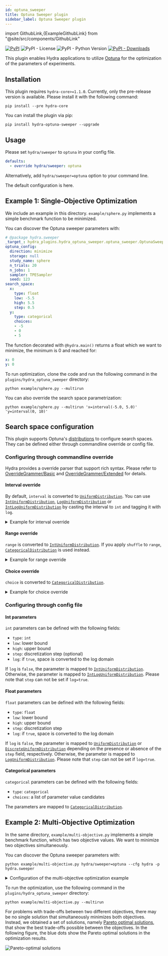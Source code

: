 ```yaml
---
id: optuna_sweeper
title: Optuna Sweeper plugin
sidebar_label: Optuna Sweeper plugin
---
```


import GithubLink,{ExampleGithubLink} from "@site/src/components/GithubLink"

[![PyPI](https://img.shields.io/pypi/v/hydra-optuna-sweeper)](https://pypi.org/project/hydra-optuna-sweeper/)
![PyPI - License](https://img.shields.io/pypi/l/hydra-optuna-sweeper)
![PyPI - Python Version](https://img.shields.io/pypi/pyversions/hydra-optuna-sweeper)
[![PyPI - Downloads](https://img.shields.io/pypi/dm/hydra-optuna-sweeper.svg)](https://pypistats.org/packages/hydra-optuna-sweeper)<ExampleGithubLink text="Example application" to="plugins/hydra_optuna_sweeper/example"/><ExampleGithubLink text="Plugin source" to="plugins/hydra_optuna_sweeper"/>


This plugin enables Hydra applications to utilize [Optuna](https://optuna.org) for the optimization of the parameters of experiments.

## Installation

This plugin requires `hydra-core>=1.1.0`. Currently, only the pre-release version is available.
Please install it with the following command:

```commandline
pip install --pre hydra-core
```

You can install the plugin via pip:

```commandline
pip install hydra-optuna-sweeper --upgrade
```

## Usage

Please set `hydra/sweeper` to `optuna` in your config file.

```yaml
defaults:
  - override hydra/sweeper: optuna
```

Alternatively, add `hydra/sweeper=optuna` option to your command line.

The default configuration is <GithubLink to="plugins/hydra_optuna_sweeper/hydra_plugins/hydra_optuna_sweeper/config.py">here</GithubLink>.

## Example 1: Single-Objective Optimization

We include an example in this directory. `example/sphere.py` implements a simple benchmark function to be minimized.

You can discover the Optuna sweeper parameters with:

```yaml title="python example/sphere.py hydra/sweeper=optuna --cfg hydra -p hydra.sweeper"
# @package hydra.sweeper
_target_: hydra_plugins.hydra_optuna_sweeper.optuna_sweeper.OptunaSweeper
optuna_config:
  direction: minimize
  storage: null
  study_name: sphere
  n_trials: 20
  n_jobs: 1
  sampler: TPESampler
  seed: 123
search_space:
  x:
    type: float
    low: -5.5
    high: 5.5
    step: 0.5
  y:
    type: categorical
    choices:
    - -5
    - 0
    - 5
```

The function decorated with `@hydra.main()` returns a float which we want to minimize, the minimum is 0 and reached for:
```yaml
x: 0
y: 0
```

To run optimization, clone the code and run the following command in the `plugins/hydra_optuna_sweeper` directory:

```commandline
python example/sphere.py --multirun
```

You can also override the search space parametrization:

```commandline
python example/sphere.py --multirun 'x=interval(-5.0, 5.0)' 'y=interval(0, 10)'
```

## Search space configuration

This plugin supports Optuna's [distributions](https://optuna.readthedocs.io/en/stable/reference/distributions.html) to configure search spaces. They can be defined either through commandline override or config file.

### Configuring through commandline override

Hydra provides a override parser that support rich syntax. Please refer to [OverrideGrammer/Basic](../advanced/override_grammar/basic.md) and [OverrideGrammer/Extended](../advanced/override_grammar/extended.md) for details.

#### Interval override

By default, `interval` is converted to [`UniformDistribution`](https://optuna.readthedocs.io/en/stable/reference/generated/optuna.distributions.UniformDistribution.html). You can use [`IntUniformDistribution`](https://optuna.readthedocs.io/en/stable/reference/generated/optuna.distributions.IntUniformDistribution.html), [`LogUniformDistribution`](https://optuna.readthedocs.io/en/stable/reference/generated/optuna.distributions.LogUniformDistribution.html) or [`IntLogUniformDistribution`](https://optuna.readthedocs.io/en/stable/reference/generated/optuna.distributions.IntLogUniformDistribution.html) by casting the interval to `int` and tagging it with `log`.

<details><summary>Example for interval override</summary>

```commandline
python example/sphere.py --multirun 'x=int(interval(-5.0, 5.0))' 'y=tag(log, interval(1, 10))'
```

The output is as follows:

```commandline
[HYDRA] Study name: sphere
[HYDRA] Storage: None
[HYDRA] Sampler: TPESampler
[HYDRA] Direction: minimize
[HYDRA] Launching 1 jobs locally
[HYDRA]        #0 : x=-3 y=1.6859762540733367
[HYDRA] Launching 1 jobs locally
[HYDRA]        #1 : x=1 y=5.237816870668193
...
[HYDRA] Best parameters: {'x': 0, 'y': 1.0929184723430116}
[HYDRA] Best value: 1.1944707871885822
```

</details>

#### Range override

`range` is converted to [`IntUniformDistribution`](https://optuna.readthedocs.io/en/stable/reference/generated/optuna.distributions.IntUniformDistribution.html). If you apply `shuffle` to `range`, [`CategoricalDistribution`](https://optuna.readthedocs.io/en/stable/reference/generated/optuna.distributions.CategoricalDistribution.html) is used instead.

<details><summary>Example for range override</summary>

```commandline
python example/sphere.py --multirun 'x=range(-5.0, 5.0)' 'y=shuffle(range(-5, 5))'
```

The output is as follows:

```commandline
[HYDRA] Study name: sphere
[HYDRA] Storage: None
[HYDRA] Sampler: TPESampler
[HYDRA] Direction: minimize
[HYDRA] Launching 1 jobs locally
[HYDRA]        #0 : x=-3 y=-1
[HYDRA] Launching 1 jobs locally
[HYDRA]        #1 : x=1 y=0
...
[HYDRA] Best parameters: {'x': 1, 'y': 0}
[HYDRA] Best value: 1
```

</details>

#### Choice override

`choice` is converted to [`CategoricalDistribution`](https://optuna.readthedocs.io/en/stable/reference/generated/optuna.distributions.CategoricalDistribution.html).

<details><summary>Example for choice override</summary>

```commandline
python example/sphere.py --multirun 'x=choice(-5.0, 0.0, 5.0)' 'y=choice(0, 1, 2, 3, 4, 5)'
```

The output is as follows:

```commandline
[HYDRA] Study name: sphere
[HYDRA] Storage: None
[HYDRA] Sampler: TPESampler
[HYDRA] Direction: minimize
[HYDRA] Launching 1 jobs locally
[HYDRA]        #0 : x=5.0 y=5
[HYDRA] Launching 1 jobs locally
[HYDRA]        #1 : x=5.0 y=2
...
[HYDRA] Best parameters: {'x': 0.0, 'y': 0}
[HYDRA] Best value: 0.0
```

</details>

### Configuring through config file

#### Int parameters

`int` parameters can be defined with the following fields:

- `type`: `int`
- `low`: lower bound
- `high`: upper bound
- `step`: discretization step (optional)
- `log`: if `true`, space is converted to the log domain

If `log` is `false`, the parameter is mapped to [`IntUniformDistribution`](https://optuna.readthedocs.io/en/stable/reference/generated/optuna.distributions.IntUniformDistribution.html). Otherwise, the parameter is mapped to [`IntLogUniformDistribution`](https://optuna.readthedocs.io/en/stable/reference/generated/optuna.distributions.IntLogUniformDistribution.html). Please note that `step` can not be set if `log=true`.

#### Float parameters

`float` parameters can be defined with the following fields:

- `type`: `float`
- `low`: lower bound
- `high`: upper bound
- `step`: discretization step
- `log`: if `true`, space is converted to the log domain

If `log` is `false`, the parameter is mapped to [`UniformDistribution`](https://optuna.readthedocs.io/en/stable/reference/generated/optuna.distributions.UniformDistribution.html) or [`DiscreteUniformDistribution`](https://optuna.readthedocs.io/en/stable/reference/generated/optuna.distributions.DiscreteUniformDistribution.html) depending on the presence or absence of the `step` field, respectively. Otherwise, the parameter is mapped to [`LogUniformDistribution`](https://optuna.readthedocs.io/en/stable/reference/generated/optuna.distributions.LogUniformDistribution.html). Please note that `step` can not be set if `log=true`.

#### Categorical parameters

`categorical` parameters can be defined with the following fields:

  - `type`: `categorical`
  - `choices`: a list of parameter value candidates

The parameters are mapped to [`CategoricalDistribution`](https://optuna.readthedocs.io/en/stable/reference/generated/optuna.distributions.CategoricalDistribution.html).


## Example 2:  Multi-Objective Optimization

In the same directory, `example/multi-objective.py` implements a simple benchmark function, which has two objective values. We want to minimize two objectives simultaneously.

You can discover the Optuna sweeper parameters with:

```commandline
python example/multi-objective.py hydra/sweeper=optuna --cfg hydra -p hydra.sweeper
```

<details><summary>Configuration of the multi-objective optimization example</summary>

```yaml
# @package hydra.sweeper
_target_: hydra_plugins.hydra_optuna_sweeper.optuna_sweeper.OptunaSweeper
optuna_config:
  direction:
  - minimize
  - minimize
  storage: null
  study_name: multi-objective
  n_trials: 20
  n_jobs: 1
  sampler: nsgaii
  seed: 123
search_space:
  x:
    type: float
    low: 0
    high: 5
    step: 0.5
  y:
    type: float
    low: 0
    high: 3
    step: 0.5
```
</details>


To run the optimization, use the following command in the `plugins/hydra_optuna_sweeper` directory:

```commandline
python example/multi-objective.py --multirun
```

For problems with trade-offs between two different objectives, there may be no single solution that simultaneously minimizes both objectives. Instead, we obtained a set of solutions, namely [Pareto optimal solutions](https://en.wikipedia.org/wiki/Pareto_efficiency), that show the best trade-offs possible between the objectives. In the following figure, the blue dots show the Pareto optimal solutions in the optimization results.

![Pareto-optimal solutions](/plugins/optuna_sweeper/multi_objective_result.png)
